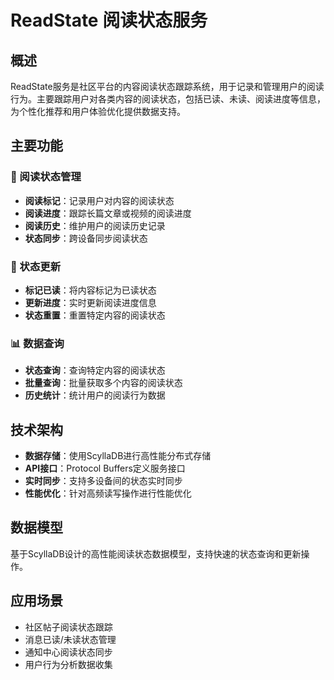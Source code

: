 # ReadState 阅读状态服务

## 概述

ReadState服务是社区平台的内容阅读状态跟踪系统，用于记录和管理用户的阅读行为。主要跟踪用户对各类内容的阅读状态，包括已读、未读、阅读进度等信息，为个性化推荐和用户体验优化提供数据支持。

## 主要功能

### 📖 阅读状态管理
- **阅读标记**：记录用户对内容的阅读状态
- **阅读进度**：跟踪长篇文章或视频的阅读进度
- **阅读历史**：维护用户的阅读历史记录
- **状态同步**：跨设备同步阅读状态

### 🔄 状态更新
- **标记已读**：将内容标记为已读状态
- **更新进度**：实时更新阅读进度信息
- **状态重置**：重置特定内容的阅读状态

### 📊 数据查询
- **状态查询**：查询特定内容的阅读状态
- **批量查询**：批量获取多个内容的阅读状态
- **历史统计**：统计用户的阅读行为数据

## 技术架构

- **数据存储**：使用ScyllaDB进行高性能分布式存储
- **API接口**：Protocol Buffers定义服务接口
- **实时同步**：支持多设备间的状态实时同步
- **性能优化**：针对高频读写操作进行性能优化

## 数据模型

基于ScyllaDB设计的高性能阅读状态数据模型，支持快速的状态查询和更新操作。

## 应用场景

- 社区帖子阅读状态跟踪
- 消息已读/未读状态管理
- 通知中心阅读状态同步
- 用户行为分析数据收集
